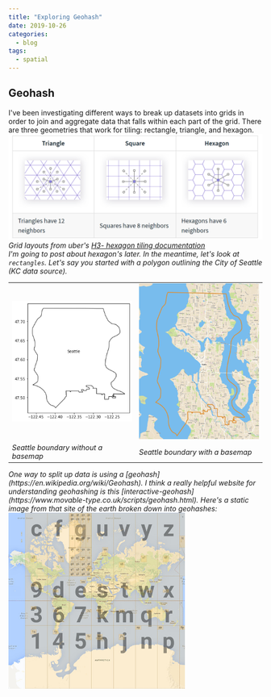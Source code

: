 ```yaml
---
title: "Exploring Geohash"
date: 2019-10-26
categories:
  - blog
tags:
  - spatial
---
```

## Geohash
I've been investigating different ways to break up datasets into grids in order to join and aggregate data that falls within each part of the grid. There are three geometries that work for tiling: rectangle, triangle, and hexagon.<br/>
<img src="/assets/images/tiling_uber.PNG" width=850><br/>
<em>Grid layouts from uber's [H3- hexagon tiling documentation](https://uber.github.io/h3/#/documentation/overview/use-cases)</tm><br/>
I'm going to post about hexagon's later. In the meantime, let's look at `rectangles`. Let's say you started with a polygon outlining the City of Seattle (KC data source). <br />
<table>
<tr>
  <td><img src="/assets/images/seattle_boundary_no_basemap.PNG" width=300></td>
  <td><img src="/assets/images/seattle_boundary_w_basemap.PNG" width=300></td>
</tr>
<tr>
  <td><em>Seattle boundary without a basemap</em></td>
  <td><em>Seattle boundary with a basemap</em></td>
</tr>
</table>
One way to split up data is using a [geohash](https://en.wikipedia.org/wiki/Geohash). I think a really helpful website for understanding geohashing is this [interactive-geohash](https://www.movable-type.co.uk/scripts/geohash.html).
Here's a static image from that site of the earth broken down into geohashes: <br />
<img src="/assets/images/geohash.jpg" width="350">
